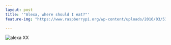 ```yaml
---
layout: post
title: '"Alexa, where should I eat?"'
feature-img: "https://www.raspberrypi.org/wp-content/uploads/2016/03/51XeN2UYoyL._SL1000_.jpg"

---
```

![alexa](https://www.raspberrypi.org/wp-content/uploads/2016/03/51XeN2UYoyL._SL1000_.jpg)
XX
